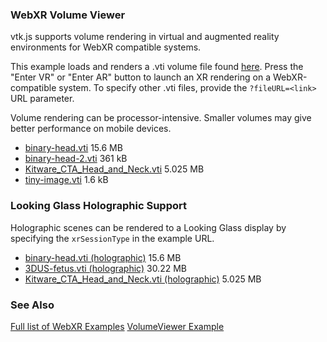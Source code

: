 
### WebXR Volume Viewer

vtk.js supports volume rendering in virtual and augmented reality environments for WebXR compatible systems.

This example loads and renders a .vti volume file found [here](https://data.kitware.com/api/v1/file/59de9dca8d777f31ac641dc2/download). Press the "Enter VR" or "Enter AR" button to launch an XR rendering on a WebXR-compatible system. To specify other .vti files, provide the `?fileURL=<link>` URL parameter.

Volume rendering can be processor-intensive. Smaller volumes may give better performance on mobile devices.

- [binary-head.vti](https://kitware.github.io/vtk-js/examples/WebXRVolume/WebXRVolume.html?fileURL=https://data.kitware.com/api/v1/file/59de9dca8d777f31ac641dc2/download) 15.6 MB
- [binary-head-2.vti](https://kitware.github.io/vtk-js/examples/WebXRVolume/WebXRVolume.html?fileURL=https://data.kitware.com/api/v1/file/629921a64acac99f429a45a7/download) 361 kB
- [Kitware_CTA_Head_and_Neck.vti](https://kitware.github.io/vtk-js/examples/WebXRVolume/WebXRVolume.html?fileURL=https://data.kitware.com/api/v1/file/63fe3f237b0dfcc98f66a857/download&colorPreset=CT-Cardiac2&resliceVolume=true) 5.025 MB
- [tiny-image.vti](https://kitware.github.io/vtk-js/examples/WebXRVolume/WebXRVolume.html?fileURL=https://data.kitware.com/api/v1/file/624320e74acac99f42254a25/download) 1.6 kB

### Looking Glass Holographic Support

Holographic scenes can be rendered to a Looking Glass display by specifying the `xrSessionType` in the example URL.

- [binary-head.vti (holographic)](https://kitware.github.io/vtk-js/examples/WebXRVolume/WebXRVolume.html?xrSessionType=2&fileURL=https://data.kitware.com/api/v1/file/59de9dca8d777f31ac641dc2/download) 15.6 MB
- [3DUS-fetus.vti (holographic)](https://kitware.github.io/vtk-js/examples/WebXRVolume/WebXRVolume.html?xrSessionType=2&fileURL=https://data.kitware.com/api/v1/file/63fe43217b0dfcc98f66a85a/download) 30.22 MB
- [Kitware_CTA_Head_and_Neck.vti (holographic)](https://kitware.github.io/vtk-js/examples/WebXRVolume/WebXRVolume.html?xrSessionType=2&fileURL=https://data.kitware.com/api/v1/file/63fe3f237b0dfcc98f66a857/download&colorPreset=CT-Cardiac2&resliceVolume=false) 5.025 MB


### See Also

[Full list of WebXR Examples](https://kitware.github.io/vtk-js/docs/develop_webxr.html)
[VolumeViewer Example](https://kitware.github.io/vtk-js/examples/VolumeViewer.html)
